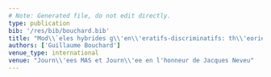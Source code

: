 ```yaml
---
# Note: Generated file, do not edit directly.
type: publication
bib: '/res/bib/bouchard.bib'
title: "Mod\\`eles hybrides g\\'en\\'eratifs-discriminatifs: th\\'eorie et applications"
authors: ['Guillaume Bouchard']
venue_type: international
venue: "Journ\\'ees MAS et Journ\\'ee en l'honneur de Jacques Neveu"
---
```

